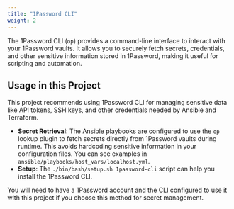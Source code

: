 ```yaml
---
title: "1Password CLI"
weight: 2
---
```


The 1Password CLI (`op`) provides a command-line interface to interact with your 1Password vaults. It allows you to securely fetch secrets, credentials, and other sensitive information stored in 1Password, making it useful for scripting and automation.

## Usage in this Project

This project recommends using 1Password CLI for managing sensitive data like API tokens, SSH keys, and other credentials needed by Ansible and Terraform.

*   **Secret Retrieval**: The Ansible playbooks are configured to use the `op` lookup plugin to fetch secrets directly from 1Password vaults during runtime. This avoids hardcoding sensitive information in your configuration files. You can see examples in `ansible/playbooks/host_vars/localhost.yml`.
*   **Setup**: The `./bin/bash/setup.sh 1password-cli` script can help you install the 1Password CLI.

You will need to have a 1Password account and the CLI configured to use it with this project if you choose this method for secret management.
